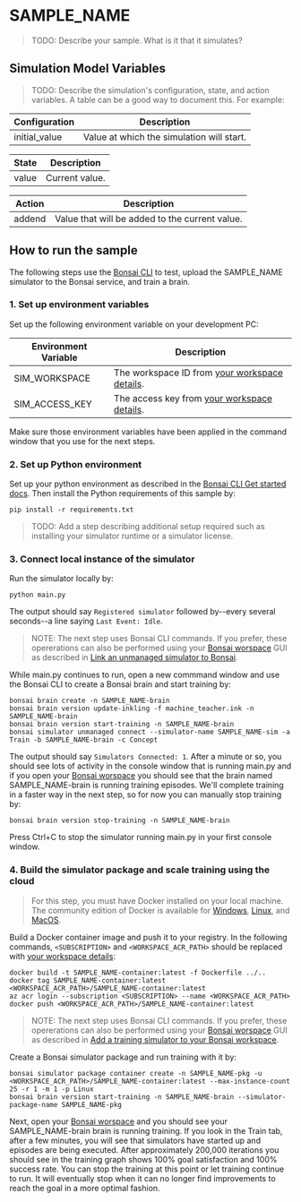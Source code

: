 # SAMPLE_NAME

> TODO: Describe your sample. What is it that it simulates?

## Simulation Model Variables

> TODO: Describe the simulation's configuration, state, and action variables. A table can be a good way to document this. For example:

| Configuration | Description |
| ----- | ----- |
| initial_value | Value at which the simulation will start. |

| State | Description |
| ----- | ----- |
| value | Current value. |

| Action | Description | 
| ------ | -------------------- |
| addend | Value that will be added to the current value. |

## How to run the sample

The following steps use the [Bonsai CLI](https://docs.microsoft.com/en-us/bonsai/cli) to test, upload the SAMPLE_NAME simulator to the Bonsai service, and train a brain.

### 1. Set up environment variables

Set up the following environment variable on your development PC:

| Environment Variable | Description |
| ----- | ----- |
| SIM_WORKSPACE | The workspace ID from [your workspace details](https://docs.microsoft.com/en-us/bonsai/cookbook/get-workspace-info). |
| SIM_ACCESS_KEY | The access key from [your workspace details](https://docs.microsoft.com/en-us/bonsai/cookbook/get-workspace-info). |

Make sure those environment variables have been applied in the command window that you use for the next steps.

### 2. Set up Python environment

Set up your python environment as described in the [Bonsai CLI Get started docs](https://docs.microsoft.com/en-us/bonsai/cli).
Then install the Python requirements of this sample by:

```
pip install -r requirements.txt
```

> TODO: Add a step describing additional setup required such as installing your simulator runtime or a simulator license.

### 3. Connect local instance of the simulator

Run the simulator locally by:

```
python main.py
```

The output should say `Registered simulator` followed by--every several seconds--a line saying `Last Event: Idle`.

> NOTE: The next step uses Bonsai CLI commands.
> If you prefer, these opererations can also be performed using your [Bonsai worspace](https://preview.bons.ai/) GUI as described in [Link an unmanaged simulator to Bonsai](https://docs.microsoft.com/en-us/bonsai/guides/run-a-local-sim?tabs=bash%2Ctest-with-ui&pivots=sim-lang-python).

While main.py continues to run, open a new commmand window and use the Bonsai CLI to create a Bonsai brain and start training by:

```
bonsai brain create -n SAMPLE_NAME-brain
bonsai brain version update-inkling -f machine_teacher.ink -n SAMPLE_NAME-brain
bonsai brain version start-training -n SAMPLE_NAME-brain
bonsai simulator unmanaged connect --simulator-name SAMPLE_NAME-sim -a Train -b SAMPLE_NAME-brain -c Concept
```

The output should say `Simulators Connected: 1`. After a minute or so, you should see lots of activity in the console window that
is running main.py and if you open your [Bonsai worspace](https://preview.bons.ai/) you should see that the brain named SAMPLE_NAME-brain
is running training episodes. We'll complete training in a faster way in the next step, so for now you can manually stop training by:

```
bonsai brain version stop-training -n SAMPLE_NAME-brain
```

Press Ctrl+C to stop the simulator running main.py in your first console window.

### 4. Build the simulator package and scale training using the cloud

> For this step, you must have Docker installed on your local machine. The community edition of Docker is available for
> [Windows](https://docs.docker.com/docker-for-windows/install), [Linux](https://docs.docker.com/engine/install), and
> [MacOS](https://docs.docker.com/docker-for-mac/install).

Build a Docker container image and push it to your registry.
In the following commands, `<SUBSCRIPTION>` and `<WORKSPACE_ACR_PATH>` should be replaced with
[your workspace details](https://docs.microsoft.com/en-us/bonsai/cookbook/get-workspace-info):

```
docker build -t SAMPLE_NAME-container:latest -f Dockerfile ../..
docker tag SAMPLE_NAME-container:latest <WORKSPACE_ACR_PATH>/SAMPLE_NAME-container:latest
az acr login --subscription <SUBSCRIPTION> --name <WORKSPACE_ACR_PATH>
docker push <WORKSPACE_ACR_PATH>/SAMPLE_NAME-container:latest
```

> NOTE: The next step uses Bonsai CLI commands.
> If you prefer, these opererations can also be performed using your [Bonsai worspace](https://preview.bons.ai/) GUI as described
> in [Add a training simulator to your Bonsai workspace](https://docs.microsoft.com/en-us/bonsai/guides/add-simulator?tabs=add-cli%2Ctrain-inkling&pivots=sim-platform-other).

Create a Bonsai simulator package and run training with it by:

```
bonsai simulator package container create -n SAMPLE_NAME-pkg -u <WORKSPACE_ACR_PATH>/SAMPLE_NAME-container:latest --max-instance-count 25 -r 1 -m 1 -p Linux
bonsai brain version start-training -n SAMPLE_NAME-brain --simulator-package-name SAMPLE_NAME-pkg
```

Next, open your [Bonsai worspace](https://preview.bons.ai/) and you should see your SAMPLE_NAME-brain brain is running training.
If you look in the Train tab, after a few minutes, you will see that simulators have started up and episodes are being executed.
After approximately 200,000 iterations you should see in the training graph shows 100% goal satisfaction and 100% success rate.
You can stop the training at this point or let training continue to run. It will eventually stop when it can no longer find improvements
to reach the goal in a more optimal fashion.
